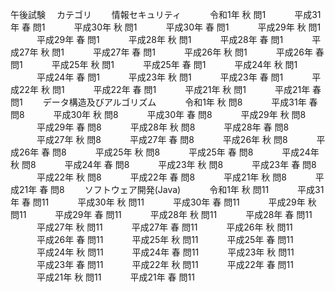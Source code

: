 午後試験
　カテゴリ
　　情報セキュリティ
　　　令和1年 秋 問1
　　　平成31年 春 問1
　　　平成30年 秋 問1
　　　平成30年 春 問1
　　　平成29年 秋 問1
　　　平成29年 春 問1
　　　平成28年 秋 問1
　　　平成28年 春 問1
　　　平成27年 秋 問1
　　　平成27年 春 問1
　　　平成26年 秋 問1
　　　平成26年 春 問1
　　　平成25年 秋 問1
　　　平成25年 春 問1
　　　平成24年 秋 問1
　　　平成24年 春 問1
　　　平成23年 秋 問1
　　　平成23年 春 問1
　　　平成22年 秋 問1
　　　平成22年 春 問1
　　　平成21年 秋 問1
　　　平成21年 春 問1
　　データ構造及びアルゴリズム
　　　令和1年 秋 問8
　　　平成31年 春 問8
　　　平成30年 秋 問8
　　　平成30年 春 問8
　　　平成29年 秋 問8
　　　平成29年 春 問8
　　　平成28年 秋 問8
　　　平成28年 春 問8
　　　平成27年 秋 問8
　　　平成27年 春 問8
　　　平成26年 秋 問8
　　　平成26年 春 問8
　　　平成25年 秋 問8
　　　平成25年 春 問8
　　　平成24年 秋 問8
　　　平成24年 春 問8
　　　平成23年 秋 問8
　　　平成23年 春 問8
　　　平成22年 秋 問8
　　　平成22年 春 問8
　　　平成21年 秋 問8
　　　平成21年 春 問8
　　ソフトウェア開発(Java)
　　　令和1年 秋 問11
　　　平成31年 春 問11
　　　平成30年 秋 問11
　　　平成30年 春 問11
　　　平成29年 秋 問11
　　　平成29年 春 問11
　　　平成28年 秋 問11
　　　平成28年 春 問11
　　　平成27年 秋 問11
　　　平成27年 春 問11
　　　平成26年 秋 問11
　　　平成26年 春 問11
　　　平成25年 秋 問11
　　　平成25年 春 問11
　　　平成24年 秋 問11
　　　平成24年 春 問11
　　　平成23年 秋 問11
　　　平成23年 春 問11
　　　平成22年 秋 問11
　　　平成22年 春 問11
　　　平成21年 秋 問11
　　　平成21年 春 問11
